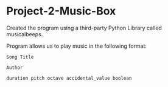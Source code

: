 # Project-2-Music-Box
Created the program using a third-party Python Library called musicalbeeps. 

Program allows us to play music in the following format: 
```
Song Title

Author

duration pitch octave accidental_value boolean
```

